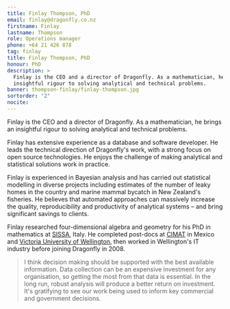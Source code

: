 ```yaml
---
title: Finlay Thompson, PhD
email: finlay@dragonfly.co.nz
firstname: Finlay
lastname: Thompson
role: Operations manager
phone: +64 21 426 878
tag: finlay
title: Finlay Thompson, PhD
honour: PhD
description: >
  Finlay is the CEO and a director of Dragonfly. As a mathematician, he brings an
  insightful rigour to solving analytical and technical problems.
banner: thompson-finlay/finlay-thompson.jpg
sortorder: "2"
nocite: 
---
```


Finlay is the CEO and a director of Dragonfly. As a mathematician, he brings an
insightful rigour to solving analytical and technical problems.

<!--more-->

Finlay has extensive experience as a database and software developer. He leads
the technical direction of Dragonfly's work, with a strong focus on open source
technologies. He enjoys the challenge of making analytical and
statistical solutions work in practice.

Finlay is experienced in Bayesian analysis and has carried out statistical
modelling in diverse projects including estimates of the number of leaky
homes in the country and marine mammal bycatch in New Zealand's
fisheries. He believes that automated approaches can massively increase the
quality, reproducibility and productivity of analytical systems – and bring
significant savings to clients.

Finlay researched four-dimensional algebra and geometry for his PhD in
mathematics at [SISSA](http://sissa.it), Italy. He completed post-docs at [CIMAT](http://www.cimat.mx/) in Mexico
and [Victoria University of Wellington](http://www.victoria.ac.nz/sms),
then worked in Wellington's IT industry before joining Dragonfly in 2008.

> I think decision making should be supported with the best available
> information. Data collection can be an expensive
> investment for any organisation, so getting the most from that data
> is essential. In the long run, robust analysis will produce a better return on
> investment. It's gratifying to see our work being used to inform key commercial and
> government decisions.

